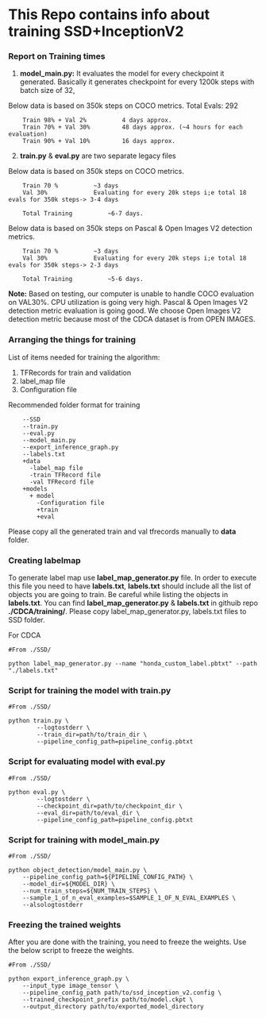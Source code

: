 # This Repo contains info about training SSD+InceptionV2

### Report on Training times

1. **model_main.py:** It evaluates the model for every checkpoint it generated. Basically it generates checkpoint for every 1200k steps with batch size of 32,

Below data is based on 350k steps on COCO metrics.
	Total Evals: 292
```
	Train 98% + Val 2%			4 days approx.
	Train 70% + Val 30%			48 days approx. (~4 hours for each evaluation)
	Train 90% + Val 10%		  	16 days approx.
```

2. **train.py** & **eval.py** are two separate legacy files

 Below data is based on 350k steps on COCO metrics.
```	
	Train 70 %			~3 days 
	Val 30%				Evaluating for every 20k steps i;e total 18 evals for 350k steps-> 3-4 days

	Total Training			~6-7 days.
```

   Below data is based on 350k steps on Pascal & Open Images V2 detection metrics.
	
```
	Train 70 %			~3 days 
	Val 30%				Evaluating for every 20k steps i;e total 18 evals for 350k steps-> 2-3 days

	Total Training			~5-6 days.
```
**Note:** Based on testing, our computer is unable to handle COCO evaluation on VAL30%. CPU utilization is going very high. Pascal & Open Images V2 detection metric evaluation is going good. We choose Open Images V2 detection metric because most of the CDCA dataset is from OPEN IMAGES.


### Arranging the things for training

List of items needed for training the algorithm:
1. TFRecords for train and validation
2. label_map file
3. Configuration file 

Recommended folder format for training

```
    --SSD
	--train.py
	--eval.py
	--model_main.py
	--export_inference_graph.py
	--labels.txt
	+data
	  -label_map file
	  -train TFRecord file
	  -val TFRecord file
	+models
	  + model
	    -Configuration file 
	    +train
	    +eval
```

Please copy all the generated train and val tfrecords manually to **data** folder. 

### Creating labelmap

To generate label map use **label_map_generator.py** file.  In order to execute this file you need to have **labels.txt**, **labels.txt** should include all the list of objects you are going to train. Be careful while listing the objects in **labels.txt**. You can find **label_map_generator.py** & **labels.txt** in githuib repo **./CDCA/training/**. Please copy label_map_generator.py, labels.txt files to SSD folder.

For CDCA
```
#From ./SSD/

python label_map_generator.py --name "honda_custom_label.pbtxt" --path "./labels.txt"

```

### Script for training the model with train.py

```
#From ./SSD/

python train.py \
        --logtostderr \
        --train_dir=path/to/train_dir \
        --pipeline_config_path=pipeline_config.pbtxt

```

### Script for evaluating model with eval.py

```
#From ./SSD/

python eval.py \
        --logtostderr \
        --checkpoint_dir=path/to/checkpoint_dir \
        --eval_dir=path/to/eval_dir \
        --pipeline_config_path=pipeline_config.pbtxt
```

### Script for training with model_main.py

```
#From ./SSD/

python object_detection/model_main.py \
    --pipeline_config_path=${PIPELINE_CONFIG_PATH} \
    --model_dir=${MODEL_DIR} \
    --num_train_steps=${NUM_TRAIN_STEPS} \
    --sample_1_of_n_eval_examples=$SAMPLE_1_OF_N_EVAL_EXAMPLES \
    --alsologtostderr

```

### Freezing the trained weights
After you are done with the training, you need to freeze the weights. Use the below script to freeze the weights.

```
#From ./SSD/

python export_inference_graph.py \
    --input_type image_tensor \
    --pipeline_config_path path/to/ssd_inception_v2.config \
    --trained_checkpoint_prefix path/to/model.ckpt \
    --output_directory path/to/exported_model_directory
```
